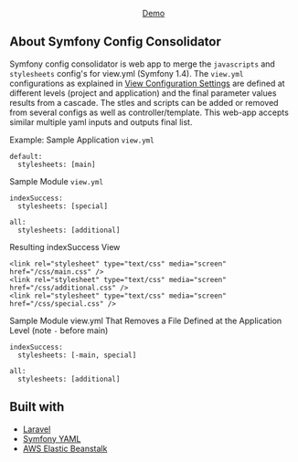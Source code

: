 <p align="center">
<a href="http://prj.ganeshkarkigk.com">Demo</a>
</p>

## About Symfony Config Consolidator

Symfony config consolidator is web app to merge the  `javascripts` and `stylesheets` config's for view.yml (Symfony 1.4).
The `view.yml` configurations as explained in [View Configuration Settings](https://symfony.com/legacy/doc/gentle-introduction/1_4/en/07-Inside-the-View-Layer) are defined at different levels (project and application) and the final parameter values results from a cascade. The stles and scripts can be added or removed from several configs as well as controller/template. This web-app accepts similar multiple yaml inputs and outputs final list.

Example:
Sample Application `view.yml`
```
default:
  stylesheets: [main]
```
Sample Module `view.yml`
```
indexSuccess:
  stylesheets: [special]

all:
  stylesheets: [additional]
```
Resulting indexSuccess View
```
<link rel="stylesheet" type="text/css" media="screen" href="/css/main.css" />
<link rel="stylesheet" type="text/css" media="screen" href="/css/additional.css" />
<link rel="stylesheet" type="text/css" media="screen" href="/css/special.css" />
```

Sample Module view.yml That Removes a File Defined at the Application Level (note `-` before main)
```
indexSuccess:
  stylesheets: [-main, special]

all:
  stylesheets: [additional]
```

## Built with
- [Laravel](https://laravel.com)
- [Symfony YAML](https://symfony.com/doc/current/components/yaml.html)
- [AWS Elastic Beanstalk](https://aws.amazon.com/elasticbeanstalk/)
